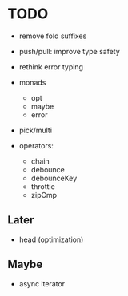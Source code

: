 # TODO

- remove fold suffixes

- push/pull: improve type safety

- rethink error typing

- monads

  - opt
  - maybe
  - error

- pick/multi

- operators:

  - chain
  - debounce
  - debounceKey
  - throttle
  - zipCmp

## Later

- head (optimization)

## Maybe

- async iterator
